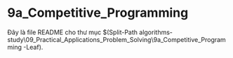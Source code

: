 # 9a_Competitive_Programming

Đây là file README cho thư mục $(Split-Path algorithms-study\09_Practical_Applications_Problem_Solving\9a_Competitive_Programming -Leaf).

